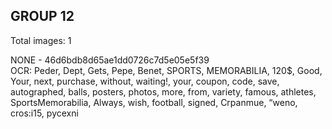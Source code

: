 ## GROUP 12
Total images: 1  

NONE - 46d6bdb8d65ae1dd0726c7d5e05e5f39  
OCR: Peder, Dept, Gets, Pepe, Benet, SPORTS, MEMORABILIA, 120$, Good, Your, next, purchase, without, waiting!, your, coupon, code, save, autographed, balls, posters, photos, more, from, variety, famous, athletes, SportsMemorabilia, Always, wish, football, signed, Crpanmue, “weno, cros:i15, pycexni  

